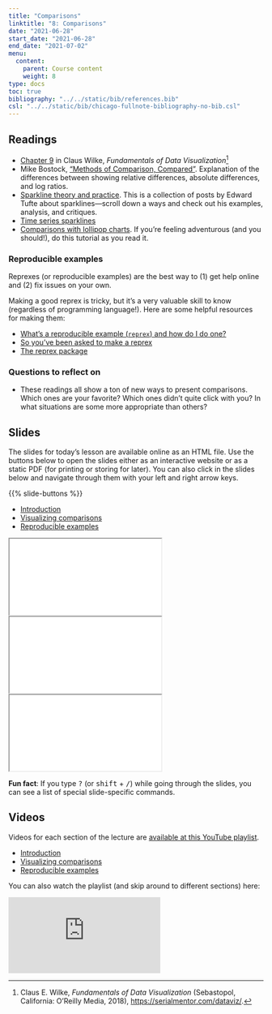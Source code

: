 ```yaml
---
title: "Comparisons"
linktitle: "8: Comparisons"
date: "2021-06-28"
start_date: "2021-06-28"
end_date: "2021-07-02"
menu:
  content:
    parent: Course content
    weight: 8
type: docs
toc: true
bibliography: "../../static/bib/references.bib"
csl: "../../static/bib/chicago-fullnote-bibliography-no-bib.csl"
---
```


## Readings

-   <i class="fas fa-book"></i> [Chapter 9](https://serialmentor.com/dataviz/boxplots-violins.html) in Claus Wilke, *Fundamentals of Data Visualization*[^1]
-   <i class="fas fa-external-link-square-alt"></i> Mike Bostock, [“Methods of Comparison, Compared”](https://observablehq.com/@mbostock/methods-of-comparison-compared). Explanation of the differences between showing relative differences, absolute differences, and log ratios.
-   <i class="fas fa-external-link-square-alt"></i> [Sparkline theory and practice](https://www.edwardtufte.com/bboard/q-and-a-fetch-msg?msg_id=0001OR). This is a collection of posts by Edward Tufte about sparklines—scroll down a ways and check out his examples, analysis, and critiques.
-   <i class="fas fa-external-link-square-alt"></i> [Time series sparklines](https://flowingdata.com/2017/01/24/one-dataset-visualized-25-ways/02-time-series-sparklines-2/)
-   <i class="fas fa-external-link-square-alt"></i> [Comparisons with lollipop charts](https://uc-r.github.io/lollipop). If you’re feeling adventurous (and you should!), do this tutorial as you read it.

### Reproducible examples

Reprexes (or reproducible examples) are the best way to (1) get help online and (2) fix issues on your own.

Making a good reprex is tricky, but it’s a very valuable skill to know (regardless of programming language!). Here are some helpful resources for making them:

-   <i class="fas fa-external-link-square-alt"></i> [What’s a reproducible example (`reprex`) and how do I do one?](https://community.rstudio.com/t/faq-whats-a-reproducible-example-reprex-and-how-do-i-do-one/5219)
-   <i class="fas fa-external-link-square-alt"></i> [So you’ve been asked to make a reprex](https://www.jessemaegan.com/post/so-you-ve-been-asked-to-make-a-reprex/)
-   <i class="fab fa-r-project"></i> [The reprex package](https://reprex.tidyverse.org/index.html)

### Questions to reflect on

-   These readings all show a ton of new ways to present comparisons. Which ones are your favorite? Which ones didn’t quite click with you? In what situations are some more appropriate than others?

## Slides

The slides for today’s lesson are available online as an HTML file. Use the buttons below to open the slides either as an interactive website or as a static PDF (for printing or storing for later). You can also click in the slides below and navigate through them with your left and right arrow keys.

{{% slide-buttons %}}

<ul class="nav nav-tabs" id="slide-tabs" role="tablist">
<li class="nav-item">
<a class="nav-link active" id="introduction-tab" data-toggle="tab" href="#introduction" role="tab" aria-controls="introduction" aria-selected="true">Introduction</a>
</li>
<li class="nav-item">
<a class="nav-link" id="visualizing-comparisons-tab" data-toggle="tab" href="#visualizing-comparisons" role="tab" aria-controls="visualizing-comparisons" aria-selected="false">Visualizing comparisons</a>
</li>
<li class="nav-item">
<a class="nav-link" id="reproducible-examples-tab" data-toggle="tab" href="#reproducible-examples" role="tab" aria-controls="reproducible-examples" aria-selected="false">Reproducible examples</a>
</li>
</ul>

<div id="slide-tabs" class="tab-content">

<div id="introduction" class="tab-pane fade show active" role="tabpanel" aria-labelledby="introduction-tab">

<div class="embed-responsive embed-responsive-16by9">

<iframe class="embed-responsive-item" src="/slides/08-slides.html#1">
</iframe>

</div>

</div>

<div id="visualizing-comparisons" class="tab-pane fade" role="tabpanel" aria-labelledby="visualizing-comparisons-tab">

<div class="embed-responsive embed-responsive-16by9">

<iframe class="embed-responsive-item" src="/slides/08-slides.html#comparisons">
</iframe>

</div>

</div>

<div id="reproducible-examples" class="tab-pane fade" role="tabpanel" aria-labelledby="reproducible-examples-tab">

<div class="embed-responsive embed-responsive-16by9">

<iframe class="embed-responsive-item" src="/slides/08-slides.html#reprex">
</iframe>

</div>

</div>

</div>

<div class="fyi">

**Fun fact**: If you type <kbd>?</kbd> (or <kbd>shift</kbd> + <kbd>/</kbd>) while going through the slides, you can see a list of special slide-specific commands.

</div>

## Videos

Videos for each section of the lecture are [available at this YouTube playlist](https://www.youtube.com/playlist?list=PLS6tnpTr39sGAoxtYY1GgHm2ZRQmWeTiP).

-   [Introduction](https://www.youtube.com/watch?v=pwvPAnjEHKk&list=PLS6tnpTr39sGAoxtYY1GgHm2ZRQmWeTiP)
-   [Visualizing comparisons](https://www.youtube.com/watch?v=iJOPwPYxZZE&list=PLS6tnpTr39sGAoxtYY1GgHm2ZRQmWeTiP)
-   [Reproducible examples](https://www.youtube.com/watch?v=Gv1U8IPxiOY&list=PLS6tnpTr39sGAoxtYY1GgHm2ZRQmWeTiP)

You can also watch the playlist (and skip around to different sections) here:

<div class="embed-responsive embed-responsive-16by9">

<iframe class="embed-responsive-item" src="https://www.youtube.com/embed/playlist?list=PLS6tnpTr39sGAoxtYY1GgHm2ZRQmWeTiP" frameborder="0" allow="accelerometer; autoplay; encrypted-media; gyroscope; picture-in-picture" allowfullscreen>
</iframe>

</div>

[^1]: Claus E. Wilke, *Fundamentals of Data Visualization* (Sebastopol, California: O’Reilly Media, 2018), <https://serialmentor.com/dataviz/>.

